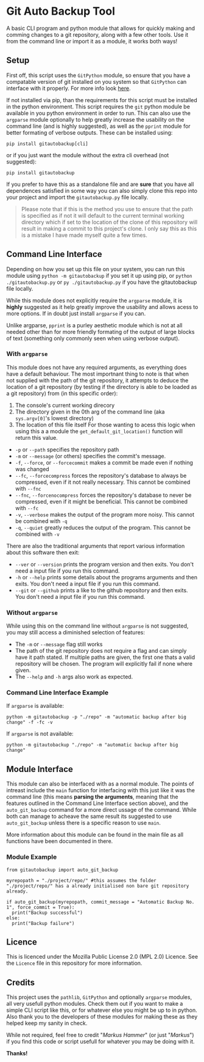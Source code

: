 # Git Auto Backup Tool

A basic CLI program and python module that allows for quickly making and comming changes to a git repository, along with a few other tools. Use it from the command line or import it as a module, it works both ways!

## Setup

First off, this script uses the ``GitPython`` module, so ensure that you have a compatable version of git installed on you system so that ``GitPython`` can interface with it properly. For more info look [here](https://github.com/gitpython-developers/GitPython).

If not installed via pip, than the requirements for this script must be installed in the python environment. This script requires the ``git`` python module be available in you python environment in order to run. This can also use the ``argparse`` module optionally to help greatly increase the usability on the command line (and is highly suggested), as well as the ``pprint`` module for better formating of verbose outputs. These can be installed using:

``pip install gitautobackup[cli]``

or if you just want the module without the extra cli overhead (not suggested):

``pip install gitautobackup``

If you prefer to have this as a standalone file and are **sure** that you have all dependences satisfied in some way you can also simply clone this repo into your project and import the ``gitautobackup.py`` file locally.

> Please note that if this is the method you use to ensure that the path is specified as if not it will default to the current terminal working directory which if set to the location of the clone of this repository will result in making a commit to this project's clone. I only say this as this is a mistake I have made myself quite a few times.

## Command Line Interface

Depending on how you set up this file on your system, you can run this module using ``python -m gitautobackup`` if you set it up using pip, or ``python ./gitautobackup.py`` or ``py ./gitautobackup.py`` if you have the gitautobackup file locally.

While this module does not explicitly require the ``argparse`` module, it is **highly** suggested as it help greatly improve the usability and allows acess to more options. If in doubt just install ``argparse`` if you can.

Unlike argparse, ``pprint`` is a purley aesthetic module which is not at all needed other than for more friendly formating of the output of large blocks of text (something only commonly seen when using verbose output).

### With ``argparse``

This module does not have any required arguments, as everything does have a default behaviour. The most importnant thing to note is that when not supplied with the path of the git repository, it attempts to deduce the location of a git repository (by testing if the directory is able to be loaded as a git repository) from (in this specific order):

1. The console's current working direcory
2. The directory given in the 0th arg of the command line (aka ``sys.argv[0]``'s lowest directory)
3. The location of this file itself
   For those wanting to acess this logic when using this a  a module the ``get_default_git_location()`` function will return this value.

- ``-p`` or ``--path`` specifies the repository path
- ``-m`` or ``--message`` (or others) specifies the commit's message.
- ``-f``, ``--force``, or ``--forcecommit`` makes a commit be made even if nothing was changed
- ``--fc``, ``--forcecompress`` forces the repository's database to always be compressed, even if it not really necessary. This cannot be combined with ``--fnc``
- ``--fnc``, ``--forcenocompress`` forces the repository's database to never be compressed, even if it might be beneficial. This cannot be combined with ``--fc``
- ``-v``, ``--verbose`` makes the output of the program more noisy. This cannot be combined with ``-q``
- ``-q``, ``--quiet`` greatly reduces the output of the program. This cannot be combined with ``-v``

There are also the traditional arguments that report various information about this software then exit:

- ``--ver`` or ``--version`` prints the program version and then exits. You don't need a input file if you run this command.
- ``-h`` or ``--help`` prints some details about the programs arguments and then exits. You don't need a input file if you run this command.
- ``--git`` or ``--github`` prints a like to the github repository and then exits. You don't need a input file if you run this command.

### Without ``argparse``

While using this on the command line without ``argparse`` is not suggested, you may still access a diminished selection of features:

- The ``-m`` or ``--message`` flag still works
- The path of the git repository does not require a flag and can simply have it path stated. If multiple paths are given, the first one thats a valid repository will be chosen. The program will explicitly fail if none where given.
- The ``--help`` and ``-h`` args also work as expected.

### Command Line Interface Example

If ``argparse`` is available:

```bash:
python -m gitautobackup -p "./repo" -m "automatic backup after big change" -f -fc -v
```

If ``argparse`` is not available:

```bash:
python -m gitautobackup "./repo" -m "automatic backup after big change"
```

## Module Interface

This module can also be interfaced with as a normal module. The points of intreast include the ``main`` function for interfacing with this just like it was the command line (this means **parsing the arguments**, meaning that the features outlined in the Command Line Interface section above), and the ``auto_git_backup`` command for a more direct ussage of the command.
While both can manage to acheave the same result its suggested to use ``auto_git_backup`` unless there is a specific reason to use ``main``.

More information about this module can be found in the main file as all functions have been documented in there.

### Module Example

```python:
from gitautobackup import auto_git_backup

myrepopath = "./project/repo/" #this assumes the folder "./project/repo/" has a already initialised non bare git repository already.

if auto_git_backup(myrepopath, commit_message = "Automatic Backup No. 1", force_commit = True):
  print("Backup successful")
else:
  print("Backup failure")
```

## Licence

This is licenced under the Mozilla Public License 2.0 (MPL 2.0) Licence. See the ``Licence`` file in this repository for more information.

## Credits

This project uses the ``pathlib``, ``GitPython`` and optionally ``argparse`` modules, all very usefull python modules. Check them out if you want to make a simple CLI script like this, or for whatever else you might be up to in python. Also thank you to the developers of these modules for making these as they helped keep my sanity in check.

While not required, feel free to credit "*Markus Hammer*" (or just "*Markus*") if you find this code or script usefull for whatever you may be doing with it.

**Thanks!**
